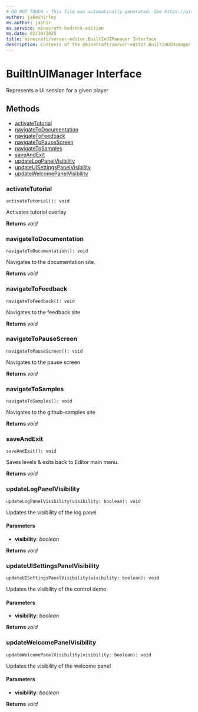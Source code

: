 ```yaml
---
# DO NOT TOUCH — This file was automatically generated. See https://github.com/mojang/minecraftapidocsgenerator to modify descriptions, examples, etc.
author: jakeshirley
ms.author: jashir
ms.service: minecraft-bedrock-edition
ms.date: 02/10/2025
title: minecraft/server-editor.BuiltInUIManager Interface
description: Contents of the @minecraft/server-editor.BuiltInUIManager class.
---
```

# BuiltInUIManager Interface

Represents a UI session for a given player

## Methods
- [activateTutorial](#activatetutorial)
- [navigateToDocumentation](#navigatetodocumentation)
- [navigateToFeedback](#navigatetofeedback)
- [navigateToPauseScreen](#navigatetopausescreen)
- [navigateToSamples](#navigatetosamples)
- [saveAndExit](#saveandexit)
- [updateLogPanelVisibility](#updatelogpanelvisibility)
- [updateUISettingsPanelVisibility](#updateuisettingspanelvisibility)
- [updateWelcomePanelVisibility](#updatewelcomepanelvisibility)

### **activateTutorial**
`
activateTutorial(): void
`

Activates tutorial overlay

**Returns** *void*

### **navigateToDocumentation**
`
navigateToDocumentation(): void
`

Navigates to the documentation site.

**Returns** *void*

### **navigateToFeedback**
`
navigateToFeedback(): void
`

Navigates to the feedback site

**Returns** *void*

### **navigateToPauseScreen**
`
navigateToPauseScreen(): void
`

Navigates to the pause screen

**Returns** *void*

### **navigateToSamples**
`
navigateToSamples(): void
`

Navigates to the github-samples site

**Returns** *void*

### **saveAndExit**
`
saveAndExit(): void
`

Saves levels & exits back to Editor main menu.

**Returns** *void*

### **updateLogPanelVisibility**
`
updateLogPanelVisibility(visibility: boolean): void
`

Updates the visibility of the log panel

#### **Parameters**
- **visibility**: *boolean*

**Returns** *void*

### **updateUISettingsPanelVisibility**
`
updateUISettingsPanelVisibility(visibility: boolean): void
`

Updates the visibility of the control demo

#### **Parameters**
- **visibility**: *boolean*

**Returns** *void*

### **updateWelcomePanelVisibility**
`
updateWelcomePanelVisibility(visibility: boolean): void
`

Updates the visibility of the welcome panel

#### **Parameters**
- **visibility**: *boolean*

**Returns** *void*
